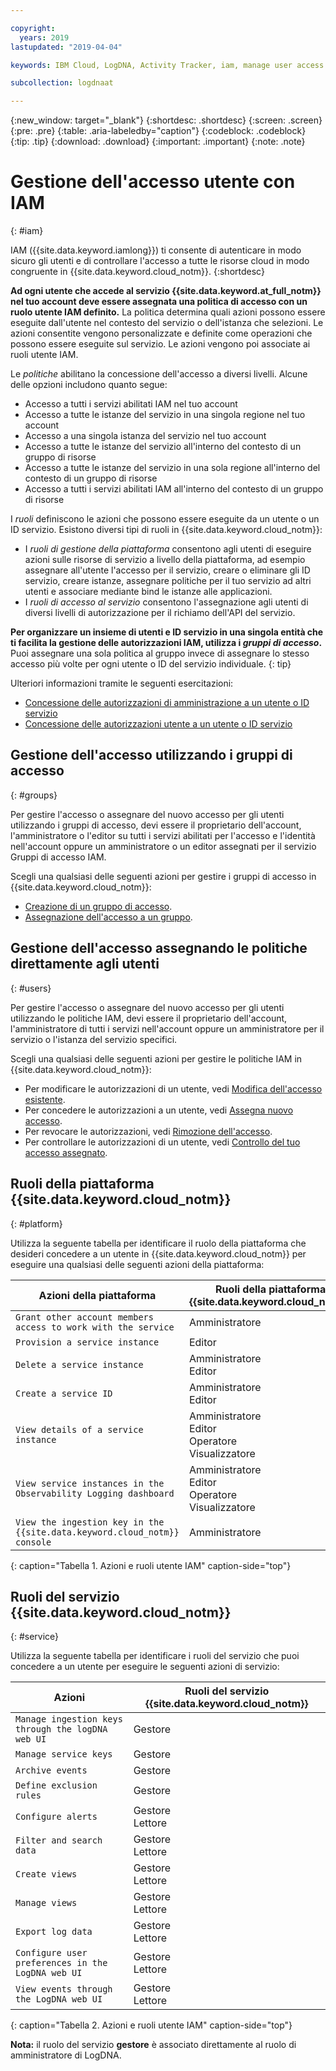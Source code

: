 ```yaml
---

copyright:
  years: 2019
lastupdated: "2019-04-04"

keywords: IBM Cloud, LogDNA, Activity Tracker, iam, manage user access

subcollection: logdnaat

---
```


{:new_window: target="_blank"}
{:shortdesc: .shortdesc}
{:screen: .screen}
{:pre: .pre}
{:table: .aria-labeledby="caption"}
{:codeblock: .codeblock}
{:tip: .tip}
{:download: .download}
{:important: .important}
{:note: .note}

 
# Gestione dell'accesso utente con IAM
{: #iam}

IAM ({{site.data.keyword.iamlong}}) ti consente di autenticare in modo sicuro gli utenti e di controllare l'accesso a tutte le risorse cloud in modo congruente in {{site.data.keyword.cloud_notm}}. 
{:shortdesc}

**Ad ogni utente che accede al servizio {{site.data.keyword.at_full_notm}} nel tuo account deve essere assegnata una politica di accesso con un ruolo utente IAM definito.** La politica determina quali azioni possono essere eseguite dall'utente nel contesto del servizio o dell'istanza che selezioni. Le azioni consentite vengono personalizzate e definite come operazioni che possono essere eseguite sul servizio. Le azioni vengono poi associate ai ruoli utente IAM.

Le *politiche* abilitano la concessione dell'accesso a diversi livelli. Alcune delle opzioni includono quanto segue: 

* Accesso a tutti i servizi abilitati IAM nel tuo account
* Accesso a tutte le istanze del servizio in una singola regione nel tuo account
* Accesso a una singola istanza del servizio nel tuo account
* Accesso a tutte le istanze del servizio all'interno del contesto di un gruppo di risorse
* Accesso a tutte le istanze del servizio in una sola regione all'interno del contesto di un gruppo di risorse
* Accesso a tutti i servizi abilitati IAM all'interno del contesto di un gruppo di risorse

I *ruoli* definiscono le azioni che possono essere eseguite da un utente o un ID servizio. Esistono diversi tipi di ruoli in {{site.data.keyword.cloud_notm}}:

* I *ruoli di gestione della piattaforma* consentono agli utenti di eseguire azioni sulle risorse di servizio a livello della piattaforma, ad esempio assegnare all'utente l'accesso per il servizio, creare o eliminare gli ID servizio, creare istanze, assegnare politiche per il tuo servizio ad altri utenti e associare mediante bind le istanze alle applicazioni.
* I *ruoli di accesso al servizio* consentono l'assegnazione agli utenti di diversi livelli di autorizzazione per il richiamo dell'API del servizio.

**Per organizzare un insieme di utenti e ID servizio in una singola entità che ti facilita la gestione delle autorizzazioni IAM, utilizza i *gruppi di accesso*.** Puoi assegnare una sola politica al gruppo invece di assegnare lo stesso accesso più volte per ogni utente o ID del servizio individuale.
{: tip}

Ulteriori informazioni tramite le seguenti esercitazioni:
* [Concessione delle autorizzazioni di amministrazione a un utente o ID servizio](/docs/services/Activity-Tracker-with-LogDNA?topic=logdnaat-iam_manage_events#iam_manage_events)
* [Concessione delle autorizzazioni utente a un utente o ID servizio](/docs/services/Activity-Tracker-with-LogDNA?topic=logdnaat-iam_view_events#iam_view_events)

## Gestione dell'accesso utilizzando i gruppi di accesso
{: #groups}

Per gestire l'accesso o assegnare del nuovo accesso per gli utenti utilizzando i gruppi di accesso, devi essere il proprietario dell'account, l'amministratore o l'editor su tutti i servizi abilitati per l'accesso e l'identità nell'account oppure un amministratore o un editor assegnati per il servizio Gruppi di accesso IAM. 

Scegli una qualsiasi delle seguenti azioni per gestire i gruppi di accesso in {{site.data.keyword.cloud_notm}}:

* [Creazione di un gruppo di accesso](/docs/iam?topic=iam-groups#create_ag).
* [Assegnazione dell'accesso a un gruppo](/docs/iam?topic=iam-groups#access_ag).


## Gestione dell'accesso assegnando le politiche direttamente agli utenti
{: #users}

Per gestire l'accesso o assegnare del nuovo accesso per gli utenti utilizzando le politiche IAM, devi essere il proprietario dell'account, l'amministratore di tutti i servizi nell'account oppure un amministratore per il servizio o l'istanza del servizio specifici. 

Scegli una qualsiasi delle seguenti azioni per gestire le politiche IAM in {{site.data.keyword.cloud_notm}}:

* Per modificare le autorizzazioni di un utente, vedi [Modifica dell'accesso esistente](/docs/iam?topic=iam-iammanidaccser#edit_existing).
* Per concedere le autorizzazioni a un utente, vedi [Assegna nuovo accesso](/docs/iam?topic=iam-iammanidaccser#assign_new_access).
* Per revocare le autorizzazioni, vedi [Rimozione dell'accesso](/docs/iam?topic=iam-iammanidaccser#removing_access).
* Per controllare le autorizzazioni di un utente, vedi [Controllo del tuo accesso assegnato](/docs/iam?topic=iam-iammanidaccser#review_your_access).



## Ruoli della piattaforma {{site.data.keyword.cloud_notm}}
{: #platform}

Utilizza la seguente tabella per identificare il ruolo della piattaforma che desideri concedere a un utente in {{site.data.keyword.cloud_notm}} per eseguire una qualsiasi delle seguenti azioni della piattaforma:

| Azioni della piattaforma                                                        | Ruoli della piattaforma {{site.data.keyword.cloud_notm}}    | 
|-------------------------------------------------------------------------|------------------------------------------------------|
| `Grant other account members access to work with the service`           | Amministratore                                        | 
| `Provision a service instance`                                          | Editor                            | 
| `Delete a service instance`                                             | Amministratore </br>Editor                            | 
| `Create a service ID`                                                   | Amministratore </br>Editor                            |
| `View details of a service instance`                                    | Amministratore </br>Editor </br>Operatore </br>Visualizzatore  | 
| `View service instances in the Observability Logging dashboard`         | Amministratore </br>Editor </br>Operatore </br>Visualizzatore  | 
| `View the ingestion key in the {{site.data.keyword.cloud_notm}} console` | Amministratore                                        | 
{: caption="Tabella 1. Azioni e ruoli utente IAM" caption-side="top"}



## Ruoli del servizio {{site.data.keyword.cloud_notm}}
{: #service}

Utilizza la seguente tabella per identificare i ruoli del servizio che puoi concedere a un utente per eseguire le seguenti azioni di servizio:

| Azioni                                                                 | Ruoli del servizio {{site.data.keyword.cloud_notm}}     | 
|-------------------------------------------------------------------------|------------------------------------------------------|
| `Manage ingestion keys through the logDNA web UI`                       | Gestore                                              |
| `Manage service keys`                                                   | Gestore                                              |
| `Archive events`                                                        | Gestore                                              |
| `Define exclusion rules`                                                | Gestore                                              |
| `Configure alerts`                                                      | Gestore </br>Lettore                                  | 
| `Filter and search data`                                                | Gestore </br>Lettore                                  |
| `Create views`                                                          | Gestore </br>Lettore                                  |
| `Manage views`                                                          | Gestore </br>Lettore                                  |
| `Export log data`                                                       | Gestore </br>Lettore                                  |
| `Configure user preferences in the LogDNA web UI`                       | Gestore </br>Lettore                                  |
| `View events through the LogDNA web UI`                                 | Gestore </br>Lettore                                  | 
{: caption="Tabella 2. Azioni e ruoli utente IAM" caption-side="top"}


**Nota:** il ruolo del servizio **gestore** è associato direttamente al ruolo di amministratore di LogDNA.







